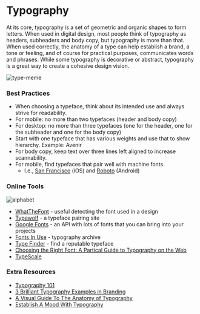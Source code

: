 # Typography
At its core, typography is a set of geometric and organic shapes to form letters. When used in digital design, most people think of typography as headers, subheaders and body copy, but typography is more than that. When used correctly, the anatomy of a type can help establish a brand, a tone or feeling, and of course for practical purposes, communicates words and phrases. While some typography is decorative or abstract, typography is a great way to create a cohesive design vision.

![type-meme](http://topmobiletrends.com/wp-content/uploads/2017/05/meme-font-950x499.jpg)

### Best Practices 
* When choosing a typeface, think about its intended use and always strive for readability. 
* For mobile: no more than two typefaces (header and body copy)
* For desktop: no more than three typefaces (one for the header, one for the subheader and one for the body copy)
* Start with one typeface that has various weights and use that to show hierarchy.
	Example: Avenir
* For body copy, keep text over three lines left aligned to increase scannability. 
* For mobile, find typefaces that pair well with machine fonts. 
    * I.e., [San Francisco](https://developer.apple.com/fonts/) (iOS) and [Roboto](https://fonts.google.com/specimen/Roboto) (Android)

### Online Tools 
![alphabet](https://giphy.com/gifs/NhR5YkScguGKA/html5)
* [WhatTheFont](https://www.myfonts.com/WhatTheFont/) - useful detecting the font used in a design
* [Typewolf](https://www.typewolf.com/) - a typeface pairing site 
* [Google Fonts](https://fonts.google.com/) - an API with lots of fonts that you can bring into your projects
* [Fonts In Use](https://fontsinuse.com/) - typography archive
* [Type Finder](http://www.type-finder.com/) - find a reputable typeface
* [Choosing the Right Font: A Partical Guide to Typography on the Web](https://webdesign.tutsplus.com/articles/choosing-the-right-font-a-practical-guide-to-typography-on-the-web--webdesign-15)
* [TypeScale](http://type-scale.com/)

### Extra Resources 
* [Typography 101](http://www.coolnerdsmarketing.com/cnm-blog/typography-101/)
* [3 Brilliant Typography Examples in Branding](https://parisleaf.com/blog/3-brilliant-typography-examples-branding)
* [A Visual Guide To The Anatomy of Typography](https://blog.visme.co/type-anatomy/)
* [Establish A Mood With Typography](https://tympanus.net/codrops/2012/02/19/establish-a-mood-with-typography/) 
 

